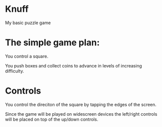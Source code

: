 # Knuff
My basic puzzle game

# The simple game plan:
You control a square.

You push boxes and collect coins to advance in levels of increasing difficulty.

# Controls
You control the direciton of the square by tapping the edges of the screen.

Since the game will be played on widescreen devices the left/right controls will be placed on top of the up/down controls.


